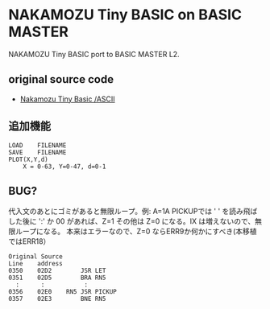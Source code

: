 # NAKAMOZU Tiny BASIC on BASIC MASTER 

NAKAMOZU Tiny BASIC port to BASIC MASTER L2.

## original source code

- [Nakamozu Tiny Basic /ASCII](https://hyamasynth.web.fc2.com/ACII_NTB/ACII_NTB.html)

## 追加機能

```
LOAD	FILENAME
SAVE	FILENAME
PLOT(X,Y,d)
	X = 0-63, Y=0-47, d=0-1
```

## BUG?

代入文のあとにゴミがあると無限ループ。例: A=1A
PICKUPでは ' ' を読み飛ばした後に ':' か 00 があれば、Z=1
その他は Z=0 になる。IX は増えないので、無限ループになる。
本来はエラーなので、Z=0 ならERR9か何かにすべき(本移植ではERR18）

```
Original Source
Line	address
0350	02D2		JSR	LET
0351	02D5		BRA	RN5
  :      :           :
0356	02E0	RN5	JSR	PICKUP
0357	02E3		BNE	RN5
```
